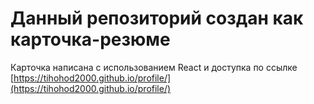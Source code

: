 # Данный репозиторий создан как карточка-резюме
Карточка написана с использованием React и доступка по ссылке [https://tihohod2000.github.io/profile/](https://tihohod2000.github.io/profile/)
